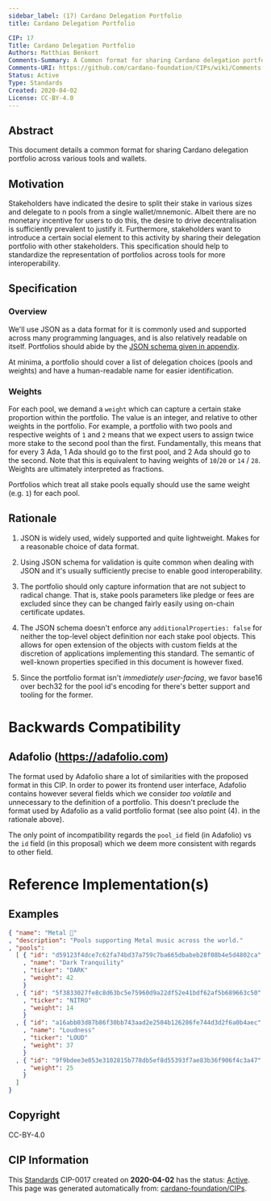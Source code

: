 ```yaml
--- 
sidebar_label: (17) Cardano Delegation Portfolio
title: Cardano Delegation Portfolio

CIP: 17
Title: Cardano Delegation Portfolio
Authors: Matthias Benkort 
Comments-Summary: A Common format for sharing Cardano delegation portfolios
Comments-URI: https://github.com/cardano-foundation/CIPs/wiki/Comments:CIP-0017
Status: Active
Type: Standards
Created: 2020-04-02
License: CC-BY-4.0
---
```


## Abstract

This document details a common format for sharing Cardano delegation portfolio across various tools and wallets. 

## Motivation

Stakeholders have indicated the desire to split their stake in various sizes and delegate to n pools from a single wallet/mnemonic. Albeit there are no monetary incentive for users to do this, the desire to drive decentralisation is sufficiently prevalent to justify it. Furthermore, stakeholders want to introduce a certain social element to this activity by sharing their delegation portfolio with other stakeholders. This specification should help to standardize the representation of portfolios across tools for more interoperability. 

## Specification

### Overview

We'll use JSON as a data format for it is commonly used and supported across many programming languages, and is also relatively readable on itself. Portfolios should abide by the [JSON schema given in appendix](../../../static/img/cip/CIP-0017/CIP-0017.txt). 

At minima, a portfolio should cover a list of delegation choices (pools and weights) and have a human-readable name for easier identification. 

### Weights

For each pool, we demand a `weight` which can capture a certain stake proportion within the portfolio. The value is an integer, and relative to other weights in the portfolio. For example, a portfolio with two pools and respective weights of `1` and `2` means that we expect users to assign twice more stake to the second pool than the first. Fundamentally, this means that for every 3 Ada, 1 Ada should go to the first pool, and 2 Ada should go to the second. Note that this is equivalent to having weights of `10`/`20` or `14` / `28`. Weights are ultimately interpreted as fractions.

Portfolios which treat all stake pools equally should use the same weight (e.g. `1`) for each pool. 

## Rationale

1. JSON is widely used, widely supported and quite lightweight. Makes for a reasonable choice of data format.

2. Using JSON schema for validation is quite common when dealing with JSON and it's usually sufficiently precise to enable good interoperability. 

3. The portfolio should only capture information that are not subject to radical change. That is, stake pools parameters like pledge or fees are excluded since they can be changed fairly easily using on-chain certificate updates. 

4. The JSON schema doesn't enforce any `additionalProperties: false` for neither the top-level object definition nor each stake pool objects. This allows for open extension of the objects with custom fields at the discretion of applications implementing this standard. The semantic of well-known properties specified in this document is however fixed.

5. Since the portfolio format isn't _immediately user-facing_, we favor base16 over bech32 for the pool id's encoding for there's better support and tooling for the former.

# Backwards Compatibility

## Adafolio (https://adafolio.com)

The format used by Adafolio share a lot of similarities with the proposed format in this CIP. In order to power its frontend user interface, Adafolio contains however several fields which we consider _too volatile_ and unnecessary to the definition of a portfolio. This doesn't preclude the format used by Adafolio as a valid portfolio format (see also point (4). in the rationale above).

The only point of incompatibility regards the `pool_id` field (in Adafolio) vs the `id` field (in this proposal) which we deem more consistent with regards to other field. 

# Reference Implementation(s)

##  Examples

```json
{ "name": "Metal 🤘"
, "description": "Pools supporting Metal music across the world."
, "pools": 
  [ { "id": "d59123f4dce7c62fa74bd37a759c7ba665dbabeb28f08b4e5d4802ca"
    , "name": "Dark Tranquility"
    , "ticker": "DARK"
    , "weight": 42
    }
  , { "id": "5f3833027fe8c8d63bc5e75960d9a22df52e41bdf62af5b689663c50"
    , "ticker": "NITRO"
    , "weight": 14
    }
  , { "id": "a16abb03d87b86f30bb743aad2e2504b126286fe744d3d2f6a0b4aec"
    , "name": "Loudness"
    , "ticker": "LOUD"
    , "weight": 37
    }
  , { "id": "9f9bdee3e053e3102815b778db5ef8d55393f7ae83b36f906f4c3a47"
    , "weight": 25
    }
  ]
}
```

## Copyright

CC-BY-4.0
  
## CIP Information  
This [Standards](CIP-0001#cip-format-and-structure) CIP-0017 created on **2020-04-02** has the status: [Active](CIP-0001#cip-workflow).  
This page was generated automatically from: [cardano-foundation/CIPs](https://github.com/cardano-foundation/CIPs/tree/master/CIP-0017/README.md).
